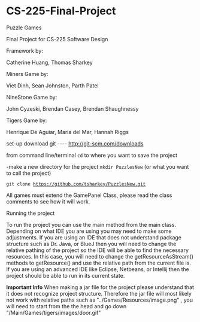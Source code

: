 # CS-225-Final-Project
Puzzle Games

Final Project for CS-225 Software Design

Framework by:

Catherine Huang, Thomas Sharkey

Miners Game by:

Viet Dinh, Sean Johnston, Parth Patel

NineStone Game by:

John Cyzeski, Brendan Casey, Brendan Shaughnessy

Tigers Game by:

Henrique De Aguiar, Maria del Mar, Hannah Riggs


set-up
download git
---- http://git-scm.com/downloads

from command line/terminal
<code>cd</code> to where you want to save the project

-make a new directory for the project
<code>mkdir PuzzlesNew</code> (or what you want to call the project)

<code>git clone https://github.com/tsharkey/PuzzlesNew.git</code>


All games must extend the GamePanel Class, please read the class comments
to see how it will work.


Running the project

To run the project you can use the main method from the main class.
Depending on what IDE you are using you may need to make some adjustments.
If you are using an IDE that does not understand package structure such as Dr. Java, or
BlueJ then you will need to change the relative pathing of the project so the IDE will be able
to find the necessary resources. In this case, you will need to change the getResourceAsStream()
methods to getResource() and use the relative path from the current file is. If you are using an
advanced IDE like Eclipse, Netbeans, or Intellij then the project should be able to run in its
current state.

****Important Info****
When making a jar file for the project please understand that it does not recognize
project structure. Therefore the jar file will most likely not work with relative paths such as
"../Games/Resources/image.png" , you will need to start from the the head and go down
"/Main/Games/tigers/images/door.gif"



